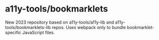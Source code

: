 # a11y-tools/bookmarklets

New 2023 repository based on a11y-tools/a11y-lib and a11y-tools/bookmarklets-lib repos. Uses webpack only to bundle bookmarklet-specific JavaScript files.
